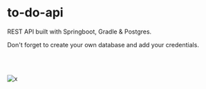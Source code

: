 # to-do-api
REST API built with Springboot, Gradle &amp; Postgres.

Don't forget to create your own database and add your credentials.

<br/><br/>

![x](https://user-images.githubusercontent.com/72088440/178755203-4fbd1d2d-9575-45c1-89fc-4e6727002259.png)
